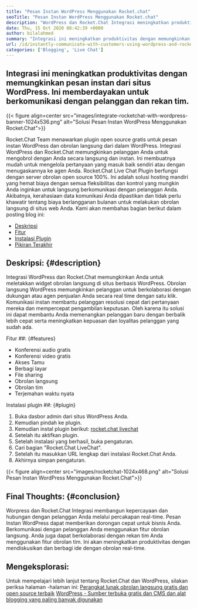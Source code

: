 ```yaml
---
title: "Pesan Instan WordPress Menggunakan Rocket.chat" 
seoTitle: "Pesan Instan WordPress Menggunakan Rocket.chat" 
description: "WordPress dan Rocket.Chat Integrasi meningkatkan produktivitas dengan memungkinkan solusi pesan instan. Ini membantu Anda berkomunikasi secara efektif dan tepat waktu." 
date: Thu, 15 Oct 2020 08:42:39 +0000
author: bilalahmed
summary: "Integrasi ini meningkatkan produktivitas dengan memungkinkan pesan instan dari situs WordPress. Ini memberdayakan untuk berkomunikasi dengan pelanggan dan rekan tim." 
url: /id/instantly-communicate-with-customers-using-wordpress-and-rocket-chat/
categories: ['Blogging', 'Live Chat']
---
```


## Integrasi ini meningkatkan produktivitas dengan memungkinkan pesan instan dari situs WordPress. Ini memberdayakan untuk berkomunikasi dengan pelanggan dan rekan tim.

{{< figure align=center src="images/integrate-rocketchat-with-wordpress-banner-1024x536.png" alt="Solusi Pesan Instan WordPress Menggunakan Rocket.Chat">}}

Rocket.Chat Team menawarkan plugin open source gratis untuk pesan instan WordPress dan obrolan langsung dari dalam WordPress. Integrasi WordPress dan Rocket.Chat memungkinkan pelanggan Anda untuk mengobrol dengan Anda secara langsung dan instan. Ini membuatnya mudah untuk mengelola pertanyaan yang masuk baik sendiri atau dengan menugaskannya ke agen Anda.
Rocket.Chat Live Chat Plugin berfungsi dengan server obrolan open source 100%. Ini adalah solusi hosting mandiri yang hemat biaya dengan semua fleksibilitas dan kontrol yang mungkin Anda inginkan untuk langsung berkomunikasi dengan pelanggan Anda. Akibatnya, kerahasiaan data komunikasi Anda dipastikan dan tidak perlu khawatir tentang biaya berlangganan bulanan untuk melakukan obrolan langsung di situs web Anda.
Kami akan membahas bagian berikut dalam posting blog ini:
  * [Deskripsi][1]
  * [Fitur][2]
  * [Instalasi Plugin][3]
  * [Pikiran Terakhir][4]

## Deskripsi:   {#description}
Integrasi WordPress dan Rocket.Chat memungkinkan Anda untuk meletakkan widget obrolan langsung di situs berbasis WordPress. Obrolan langsung WordPress memungkinkan pelanggan untuk berkolaborasi dengan dukungan atau agen penjualan Anda secara real time dengan satu klik. Komunikasi instan membantu pelanggan resolusi cepat dari pertanyaan mereka dan mempercepat pengambilan keputusan. Oleh karena itu solusi ini dapat membantu Anda memenangkan pelanggan baru dengan berbalik lebih cepat serta meningkatkan kepuasan dan loyalitas pelanggan yang sudah ada.

Fitur ##:  {#features}
  * Konferensi audio gratis
  * Konferensi video gratis
  * Akses Tamu
  * Berbagi layar
  * File sharing
  * Obrolan langsung
  * Obrolan tim
  * Terjemahan waktu nyata

Instalasi plugin ##:  {#plugin}
  1. Buka dasbor admin dari situs WordPress Anda.
  2. Kemudian pindah ke plugin.
  3. Kemudian instal plugin berikut: [rocket.chat livechat][5]
  4. Setelah itu aktifkan plugin.
  5. Setelah instalasi yang berhasil, buka pengaturan.
  6. Cari bagian "Rocket.Chat LiveChat".
  7. Setelah itu masukkan URL lengkap dari instalasi Rocket.Chat Anda.
  8. Akhirnya simpan pengaturan.

{{< figure align=center src="images/rocketchat-1024x468.png" alt="Solusi Pesan Instan WordPress Menggunakan Rocket.Chat">}}


## Final Thoughts:   {#conclusion}
Worpress dan Rocket.Chat Integrasi membangun kepercayaan dan hubungan dengan pelanggan Anda melalui percakapan real-time. Pesan Instan WordPress dapat memberikan dorongan cepat untuk bisnis Anda. Berkomunikasi dengan pelanggan Anda menggunakan fitur obrolan langsung. Anda juga dapat berkolaborasi dengan rekan tim Anda menggunakan fitur obrolan tim. Ini akan meningkatkan produktivitas dengan mendiskusikan dan berbagi ide dengan obrolan real-time.

## Mengeksplorasi:
Untuk mempelajari lebih lanjut tentang Rocket.Chat dan WordPress, silakan periksa halaman -halaman ini:
[Perangkat lunak obrolan langsung gratis dan open source terbaik][6]
[WordPress - Sumber terbuka gratis dan CMS dan alat blogging yang paling banyak digunakan][7]

  
[1]: #description
[2]: #features
[3]: #plugin
[4]: #conclusion
[5]: https://wordpress.org/plugins/rocketchat-livechat/
[6]: https://products.containerize.com/live-chat
[7]: https://href.li/?https://products.containerize.com/blogging/wordpress
